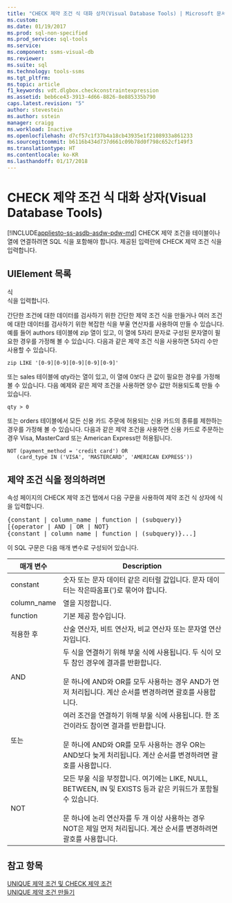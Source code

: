 ```yaml
---
title: "CHECK 제약 조건 식 대화 상자(Visual Database Tools) | Microsoft 문서"
ms.custom: 
ms.date: 01/19/2017
ms.prod: sql-non-specified
ms.prod_service: sql-tools
ms.service: 
ms.component: ssms-visual-db
ms.reviewer: 
ms.suite: sql
ms.technology: tools-ssms
ms.tgt_pltfrm: 
ms.topic: article
f1_keywords: vdt.dlgbox.checkconstraintexpression
ms.assetid: beb6ce43-3913-4d66-8826-8e885335b790
caps.latest.revision: "5"
author: stevestein
ms.author: sstein
manager: craigg
ms.workload: Inactive
ms.openlocfilehash: d7cf57c1f37b4a18cb43935e1f2108933a861233
ms.sourcegitcommit: b6116b434d737d661c09b78d0f798c652cf149f3
ms.translationtype: HT
ms.contentlocale: ko-KR
ms.lasthandoff: 01/17/2018
---
```

# <a name="check-constraint-expression-dialog-box-visual-database-tools"></a>CHECK 제약 조건 식 대화 상자(Visual Database Tools)
[!INCLUDE[appliesto-ss-asdb-asdw-pdw-md](../../includes/appliesto-ss-asdb-asdw-pdw-md.md)] CHECK 제약 조건을 테이블이나 열에 연결하려면 SQL 식을 포함해야 합니다. 제공된 입력란에 CHECK 제약 조건 식을 입력합니다.  
  
## <a name="uielement-list"></a>UIElement 목록  
식  
식을 입력합니다.  
  
간단한 조건에 대한 데이터를 검사하기 위한 간단한 제약 조건 식을 만들거나 여러 조건에 대한 데이터를 검사하기 위한 복잡한 식을 부울 연산자를 사용하여 만들 수 있습니다. 예를 들어 authors 테이블에 zip 열이 있고, 이 열에 5자리 문자로 구성된 문자열이 필요한 경우를 가정해 볼 수 있습니다. 다음과 같은 제약 조건 식을 사용하면 5자리 수만 사용할 수 있습니다.  
  
```  
zip LIKE '[0-9][0-9][0-9][0-9][0-9]'  
```  
  
또는 sales 테이블에 qty라는 열이 있고, 이 열에 0보다 큰 값이 필요한 경우를 가정해 볼 수 있습니다. 다음 예제와 같은 제약 조건을 사용하면 양수 값만 허용되도록 만들 수 있습니다.  
  
```  
qty > 0  
```  
  
또는 orders 테이블에서 모든 신용 카드 주문에 허용되는 신용 카드의 종류를 제한하는 경우를 가정해 볼 수 있습니다. 다음과 같은 제약 조건을 사용하면 신용 카드로 주문하는 경우 Visa, MasterCard 또는 American Express만 허용됩니다.  
  
```  
NOT (payment_method = 'credit card') OR  
   (card_type IN ('VISA', 'MASTERCARD', 'AMERICAN EXPRESS'))  
```  
  
## <a name="to-define-a-constraint-expression"></a>제약 조건 식을 정의하려면  
속성 페이지의 CHECK 제약 조건 탭에서 다음 구문을 사용하여 제약 조건 식 상자에 식을 입력합니다.  
  
<pre>{constant | column_name | function | (subquery)}  
[{operator | AND | OR | NOT}  
{constant | column_name | function | (subquery)}...]</pre>  
  
이 SQL 구문은 다음 매개 변수로 구성되어 있습니다.  
  
|매개 변수|Description|  
|-------------|---------------|  
|constant|숫자 또는 문자 데이터 같은 리터럴 값입니다. 문자 데이터는 작은따옴표(')로 묶어야 합니다.|  
|column_name|열을 지정합니다.|  
|function|기본 제공 함수입니다.|  
|적용한 후|산술 연산자, 비트 연산자, 비교 연산자 또는 문자열 연산자입니다.|  
|AND|두 식을 연결하기 위해 부울 식에 사용됩니다. 두 식이 모두 참인 경우에 결과를 반환합니다.<br /><br />문 하나에 AND와 OR를 모두 사용하는 경우 AND가 먼저 처리됩니다. 계산 순서를 변경하려면 괄호를 사용합니다.|  
|또는|여러 조건을 연결하기 위해 부울 식에 사용됩니다. 한 조건이라도 참이면 결과를 반환합니다.<br /><br />문 하나에 AND와 OR를 모두 사용하는 경우 OR는 AND보다 늦게 처리됩니다. 계산 순서를 변경하려면 괄호를 사용합니다.|  
|NOT|모든 부울 식을 부정합니다. 여기에는 LIKE, NULL, BETWEEN, IN 및 EXISTS 등과 같은 키워드가 포함될 수 있습니다.<br /><br />문 하나에 논리 연산자를 두 개 이상 사용하는 경우 NOT은 제일 먼저 처리됩니다. 계산 순서를 변경하려면 괄호를 사용합니다.|  
  
## <a name="see-also"></a>참고 항목  
[UNIQUE 제약 조건 및 CHECK 제약 조건](http://msdn.microsoft.com/en-us/637098af-2567-48f8-90f4-b41df059833e)  
[UNIQUE 제약 조건 만들기](http://msdn.microsoft.com/en-us/a86f9d6f-f242-43be-b65d-b3435b71b62a)  
  
